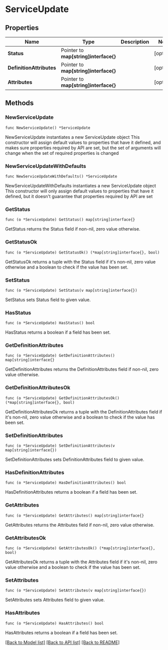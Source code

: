 # ServiceUpdate

## Properties

Name | Type | Description | Notes
------------ | ------------- | ------------- | -------------
**Status** | Pointer to **map[string]interface{}** |  | [optional] 
**DefinitionAttributes** | Pointer to **map[string]interface{}** |  | [optional] 
**Attributes** | Pointer to **map[string]interface{}** |  | [optional] 

## Methods

### NewServiceUpdate

`func NewServiceUpdate() *ServiceUpdate`

NewServiceUpdate instantiates a new ServiceUpdate object
This constructor will assign default values to properties that have it defined,
and makes sure properties required by API are set, but the set of arguments
will change when the set of required properties is changed

### NewServiceUpdateWithDefaults

`func NewServiceUpdateWithDefaults() *ServiceUpdate`

NewServiceUpdateWithDefaults instantiates a new ServiceUpdate object
This constructor will only assign default values to properties that have it defined,
but it doesn't guarantee that properties required by API are set

### GetStatus

`func (o *ServiceUpdate) GetStatus() map[string]interface{}`

GetStatus returns the Status field if non-nil, zero value otherwise.

### GetStatusOk

`func (o *ServiceUpdate) GetStatusOk() (*map[string]interface{}, bool)`

GetStatusOk returns a tuple with the Status field if it's non-nil, zero value otherwise
and a boolean to check if the value has been set.

### SetStatus

`func (o *ServiceUpdate) SetStatus(v map[string]interface{})`

SetStatus sets Status field to given value.

### HasStatus

`func (o *ServiceUpdate) HasStatus() bool`

HasStatus returns a boolean if a field has been set.

### GetDefinitionAttributes

`func (o *ServiceUpdate) GetDefinitionAttributes() map[string]interface{}`

GetDefinitionAttributes returns the DefinitionAttributes field if non-nil, zero value otherwise.

### GetDefinitionAttributesOk

`func (o *ServiceUpdate) GetDefinitionAttributesOk() (*map[string]interface{}, bool)`

GetDefinitionAttributesOk returns a tuple with the DefinitionAttributes field if it's non-nil, zero value otherwise
and a boolean to check if the value has been set.

### SetDefinitionAttributes

`func (o *ServiceUpdate) SetDefinitionAttributes(v map[string]interface{})`

SetDefinitionAttributes sets DefinitionAttributes field to given value.

### HasDefinitionAttributes

`func (o *ServiceUpdate) HasDefinitionAttributes() bool`

HasDefinitionAttributes returns a boolean if a field has been set.

### GetAttributes

`func (o *ServiceUpdate) GetAttributes() map[string]interface{}`

GetAttributes returns the Attributes field if non-nil, zero value otherwise.

### GetAttributesOk

`func (o *ServiceUpdate) GetAttributesOk() (*map[string]interface{}, bool)`

GetAttributesOk returns a tuple with the Attributes field if it's non-nil, zero value otherwise
and a boolean to check if the value has been set.

### SetAttributes

`func (o *ServiceUpdate) SetAttributes(v map[string]interface{})`

SetAttributes sets Attributes field to given value.

### HasAttributes

`func (o *ServiceUpdate) HasAttributes() bool`

HasAttributes returns a boolean if a field has been set.


[[Back to Model list]](../README.md#documentation-for-models) [[Back to API list]](../README.md#documentation-for-api-endpoints) [[Back to README]](../README.md)


